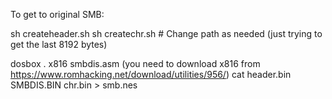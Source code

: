 To get to original SMB:

sh createheader.sh
sh createchr.sh  # Change path as needed (just trying to get the last 8192 bytes)


dosbox .
x816 smbdis.asm (you need to download x816 from https://www.romhacking.net/download/utilities/956/)
cat header.bin SMBDIS.BIN chr.bin > smb.nes 

